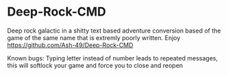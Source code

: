 # Deep-Rock-CMD
Deep rock galactic in a shitty text based adventure conversion based of the game of the same name that is extremly poorly written. Enjoy
https://github.com/Ash-49/Deep-Rock-CMD

Known bugs: 
Typing letter instead of number leads to repeated messages, this will softlock your game and force you to close and reopen
